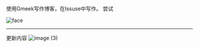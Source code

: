 使用Gmeek写作博客，在Issuse中写作。
尝试

![face](https://github.com/FFute/ffute.github.io/assets/8198810/edf25dfa-ae47-4039-abda-1a41b7c5128b)

---
更新内容
![image (3)](https://github.com/FFute/ffute.github.io/assets/8198810/5e6e8f7e-cd55-4b76-b6b6-24d254819403)
